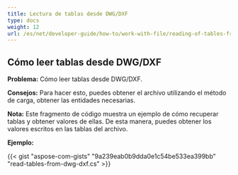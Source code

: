 ```yaml
---
title: Lectura de tablas desde DWG/DXF
type: docs
weight: 12
url: /es/net/developer-guide/how-to/work-with-file/reading-of-tables-from-dwg-dxf/
---
```


## **Cómo leer tablas desde DWG/DXF**

**Problema:** Cómo leer tablas desde DWG/DXF.

**Consejos:** Para hacer esto, puedes obtener el archivo utilizando el método de carga, obtener las entidades necesarias.

**Nota:** Este fragmento de código muestra un ejemplo de cómo recuperar tablas y obtener valores de ellas. De esta manera, puedes obtener los valores escritos en las tablas del archivo.

**Ejemplo:**

{{< gist "aspose-com-gists" "9a239eab0b9dda0e1c54be533ea399bb" "read-tables-from-dwg-dxf.cs" >}}
